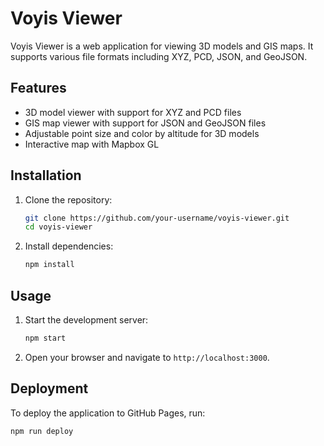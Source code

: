 # Voyis Viewer

Voyis Viewer is a web application for viewing 3D models and GIS maps. It supports various file formats including XYZ, PCD, JSON, and GeoJSON.

## Features

- 3D model viewer with support for XYZ and PCD files
- GIS map viewer with support for JSON and GeoJSON files
- Adjustable point size and color by altitude for 3D models
- Interactive map with Mapbox GL

## Installation

1. Clone the repository:
    ```sh
    git clone https://github.com/your-username/voyis-viewer.git
    cd voyis-viewer
    ```

2. Install dependencies:
    ```sh
    npm install
    ```

## Usage

1. Start the development server:
    ```sh
    npm start
    ```

2. Open your browser and navigate to `http://localhost:3000`.

## Deployment

To deploy the application to GitHub Pages, run:
```sh
npm run deploy